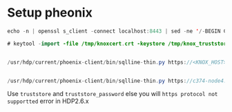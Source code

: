 # Setup pheonix

```java
echo -n | openssl s_client -connect localhost:8443 | sed -ne '/-BEGIN CERTIFICATE-/,/-END CERTIFICATE-/p' > /tmp/knoxcert.crt

# keytool -import -file /tmp/knoxcert.crt -keystore /tmp/knox_truststore.jks -alias knox-Cert -storepass changeit


/usr/hdp/current/phoenix-client/bin/sqlline-thin.py https://<KNOX_HOST>:8443/gateway/default/avatica\;authentication=BASIC\;avatica_user=admin\;avatica_password=admin-password\;truststore=/tmp/test.jks\;truststore_password=hadoop


/usr/hdp/current/phoenix-client/bin/sqlline-thin.py https://c374-node4.squadron.support.hortonworks.com:8443/gateway/default/avatica\;authentication=BASIC\;avatica_user=admin\;avatica_password=admin-password\;truststore=/tmp/knox_truststore.jks\;truststore_password=changeit
```
Use `truststore` and `truststore_password` else you will `https protocol not supportted` error in HDP2.6.x

